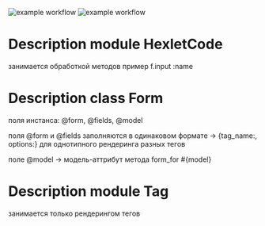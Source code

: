 ![example workflow](https://github.com/tovarish39/rails-project-63/actions/workflows/ruby.yml/badge.svg)
![example workflow](https://github.com/tovarish39/rails-project-63/actions/workflows/hexlet-check.yml/badge.svg)

# Description module HexletCode

занимается обработкой методов
пример
f.input :name

# Description class Form

поля инстанса:
@form, @fields, @model

поля @form и @fields заполняются в одинаковом формате -> {tag_name:, options:} для однотипного рендеринга разных тегов

поле @model
-> модель-аттрибут метода form_for #{model}

# Description module Tag

занимается только рендерингом тегов
